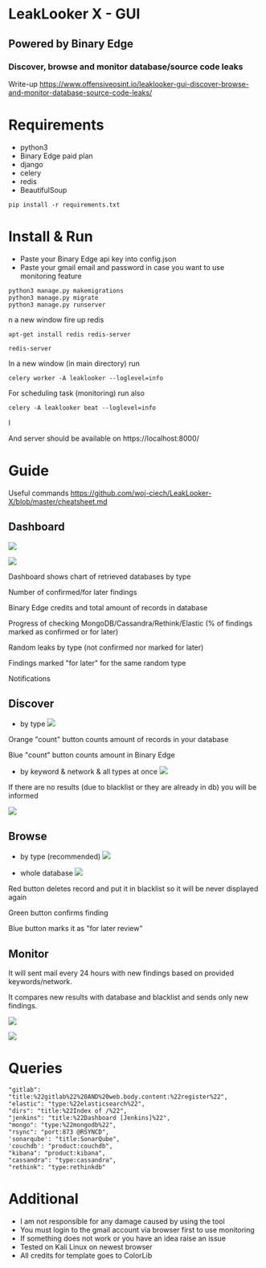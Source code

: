 # LeakLooker X - GUI
## Powered by Binary Edge

### Discover, browse and monitor database/source code leaks

Write-up https://www.offensiveosint.io/leaklooker-gui-discover-browse-and-monitor-database-source-code-leaks/

# Requirements
- python3
- Binary Edge paid plan
- django
- celery
- redis
- BeautifulSoup

~~~
pip install -r requirements.txt
~~~ 

# Install & Run
- Paste your Binary Edge api key into config.json
- Paste your gmail email and password in case you want to use monitoring feature
```
python3 manage.py makemigrations
python3 manage.py migrate
python3 manage.py runserver
```

n a new window fire up redis 

```apt-get install redis redis-server```

```redis-server```

In a new window (in main directory) run 

```celery worker -A leaklooker --loglevel=info```

For scheduling task (monitoring) run also 

```celery -A leaklooker beat --loglevel=info```

I

And server should be available on https://localhost:8000/

# Guide

Useful commands https://github.com/woj-ciech/LeakLooker-X/blob/master/cheatsheet.md

## Dashboard
![](https://i.imgur.com/IlVRBW1.jpg)

![](https://i.imgur.com/a4vuOZA.jpg)

Dashboard shows chart of retrieved databases by type

Number of confirmed/for later findings 

Binary Edge credits and total amount of records in database

Progress of checking MongoDB/Cassandra/Rethink/Elastic (% of findings marked as confirmed or for later)

Random leaks by type (not confirmed nor marked for later)

Findings marked "for later" for the same random type

Notifications

## Discover
- by type
![](https://i.imgur.com/8AMhN67.jpg)

Orange "count" button counts amount of records in your database

Blue "count" button counts amount in Binary Edge

- by keyword & network & all types at once
![](https://i.imgur.com/Hxnp7ZT.jpg)

If there are no results (due to blacklist or they are already in db) you will be informed

![](https://i.imgur.com/sTwXFCq.jpg)

## Browse
- by type (recommended)
![](https://i.imgur.com/959Qja5.jpg)

- whole database
![](https://i.imgur.com/93xseqb.jpg)

Red button deletes record and put it in blacklist so it will be never displayed again

Green button confirms finding

Blue button marks it as "for later review"

## Monitor

It will sent mail every 24 hours with new findings based on provided keywords/network.

It compares new results with database and blacklist and sends only new findings.

![](https://i.imgur.com/Ohws6rn.jpg)

![](https://i.imgur.com/lzzat3a.jpg)


# Queries
```
"gitlab": "title:%22gitlab%22%20AND%20web.body.content:%22register%22",
"elastic": "type:%22elasticsearch%22",
"dirs": "title:%22Index of /%22",
"jenkins": "title:%22Dashboard [Jenkins]%22",
"mongo": "type:%22mongodb%22",
"rsync": "port:873 @RSYNCD",
'sonarqube': "title:SonarQube",
'couchdb': "product:couchdb",
"kibana": "product:kibana",
"cassandra": "type:cassandra",
"rethink": "type:rethinkdb"
```

# Additional
- I am not responsible for any damage caused by using the tool
- You must login to the gmail account via browser first to use monitoring
- If something does not work or you have an idea raise an issue
- Tested on Kali Linux on newest browser
- All credits for template goes to ColorLib
